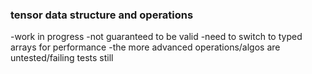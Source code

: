### tensor data structure and operations 
-work in progress
-not guaranteed to be valid 
-need to switch to typed arrays for performance
-the more advanced operations/algos are untested/failing tests still
